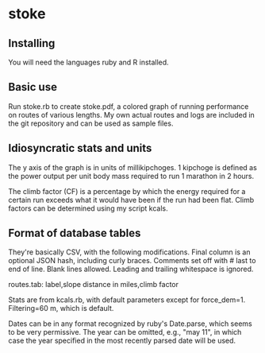 stoke
=====

## Installing

You will need the languages ruby and R installed.

## Basic use

Run stoke.rb to create stoke.pdf, a colored graph of running performance on routes of various lengths.
My own actual routes and logs are included in the git repository and can be used as sample files.

## Idiosyncratic stats and units

The y axis of the graph is in units of millikipchoges.
1 kipchoge is defined as the power output per unit body mass required to run 1 marathon in 2 hours.

The climb factor (CF) is a percentage by which the energy required for a certain run exceeds what it
would have been if the run had been flat. Climb factors can be determined using my script kcals.

## Format of database tables

They're basically CSV, with the following modifications. Final column is an optional JSON hash, including curly braces.
Comments set off with # last to end of line.
Blank lines allowed. Leading and trailing whitespace is ignored.

routes.tab: label,slope distance in miles,climb factor

Stats are from kcals.rb, with default parameters except for force_dem=1. Filtering=60 m, which is default.

Dates can be in any format recognized by ruby's Date.parse, which seems to be very permissive.
The year can be omitted, e.g., "may 11", in which case the year specified in the most recently
parsed date will be used.

